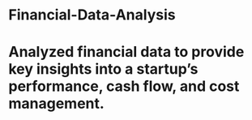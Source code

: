 # Financial-Data-Analysis
# Analyzed financial data to provide key insights into a startup’s performance, cash flow, and cost management.
